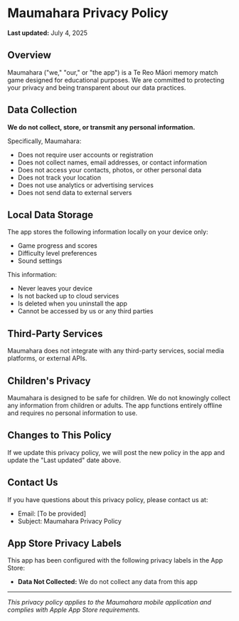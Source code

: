 # Maumahara Privacy Policy

**Last updated:** July 4, 2025

## Overview

Maumahara ("we," "our," or "the app") is a Te Reo Māori memory match game designed for educational purposes. We are committed to protecting your privacy and being transparent about our data practices.

## Data Collection

**We do not collect, store, or transmit any personal information.**

Specifically, Maumahara:
- Does not require user accounts or registration
- Does not collect names, email addresses, or contact information
- Does not access your contacts, photos, or other personal data
- Does not track your location
- Does not use analytics or advertising services
- Does not send data to external servers

## Local Data Storage

The app stores the following information locally on your device only:
- Game progress and scores
- Difficulty level preferences
- Sound settings

This information:
- Never leaves your device
- Is not backed up to cloud services
- Is deleted when you uninstall the app
- Cannot be accessed by us or any third parties

## Third-Party Services

Maumahara does not integrate with any third-party services, social media platforms, or external APIs.

## Children's Privacy

Maumahara is designed to be safe for children. We do not knowingly collect any information from children or adults. The app functions entirely offline and requires no personal information to use.

## Changes to This Policy

If we update this privacy policy, we will post the new policy in the app and update the "Last updated" date above.

## Contact Us

If you have questions about this privacy policy, please contact us at:
- Email: [To be provided]
- Subject: Maumahara Privacy Policy

## App Store Privacy Labels

This app has been configured with the following privacy labels in the App Store:
- **Data Not Collected:** We do not collect any data from this app

---

*This privacy policy applies to the Maumahara mobile application and complies with Apple App Store requirements.*